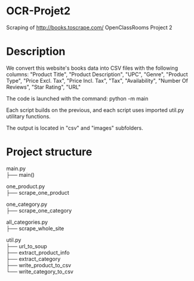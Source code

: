 # OCR-Projet2
Scraping of http://books.toscrape.com/
OpenClassRooms Project 2

# Description

We convert this website's books data into CSV files with the following columns:
"Product Title", "Product Description", "UPC", "Genre",
"Product Type", "Price Excl. Tax", "Price Incl. Tax", 
"Tax", "Availability", "Number Of Reviews", "Star Rating", "URL"

The code is launched with the command:
python -m main

Each script builds on the previous, and each script uses imported util.py utilitary functions. 

The output is located in "csv" and "images" subfolders.

# Project structure

main.py  
├── main()

one_product.py  
├── scrape_one_product

one_category.py  
├── scrape_one_category

all_categories.py  
├── scrape_whole_site

util.py  
├── url_to_soup  
├── extract_product_info  
├── extract_category  
├── write_product_to_csv  
└── write_category_to_csv
